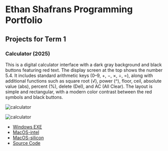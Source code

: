 # Ethan Shafrans Programming Portfolio

## Projects for Term 1

### Calculator (2025)

This is a digital calculator interface with a dark gray background and black buttons featuring red text. The display screen at the top shows the number 5.4. It includes standard arithmetic keys (0–9, +, −, ×, ÷, =), along with additional functions such as square root (√), power (^), floor, ceil, absolute value (abs), percent (%), delete (Del), and AC (All Clear). The layout is simple and rectangular, with a modern color contrast between the red symbols and black buttons.

![calculator]()

![calculator](https://github.com/9730837/portfolio-p3/blob/main/images/calc.png?raw=true)

*   [Windows EXE]()
*   [MacOS-intel]()
*   [MacOS-silicon]()
*   [Source Code](https://github.com/9730837/portfolio-p3/tree/main/src/Calculator)


